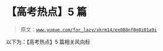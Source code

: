 # 【高考热点】5 篇

> 原文：[`www.yuque.com/for_lazy/xkrm14/ex088nf0g0i01a9i`](https://www.yuque.com/for_lazy/xkrm14/ex088nf0g0i01a9i)

以下为：【高考热点】5 篇相关风向标





